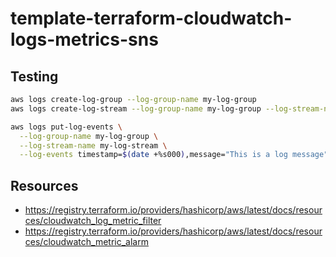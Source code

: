 # template-terraform-cloudwatch-logs-metrics-sns



## Testing

```bash
aws logs create-log-group --log-group-name my-log-group
aws logs create-log-stream --log-group-name my-log-group --log-stream-name my-log-stream

aws logs put-log-events \
  --log-group-name my-log-group \
  --log-stream-name my-log-stream \
  --log-events timestamp=$(date +%s000),message="This is a log message"

```

## Resources

- https://registry.terraform.io/providers/hashicorp/aws/latest/docs/resources/cloudwatch_log_metric_filter
- https://registry.terraform.io/providers/hashicorp/aws/latest/docs/resources/cloudwatch_metric_alarm